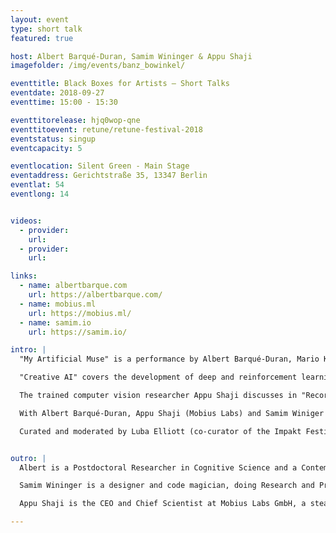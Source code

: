 ```yaml
---
layout: event
type: short talk
featured: true

host: Albert Barqué-Duran, Samim Wininger & Appu Shaji
imagefolder: /img/events/banz_bowinkel/

eventtitle: Black Boxes for Artists – Short Talks
eventdate: 2018-09-27
eventtime: 15:00 - 15:30

eventtitorelease: hjq0wop-qne
eventtitoevent: retune/retune-festival-2018
eventstatus: singup
eventcapacity: 5

eventlocation: Silent Green - Main Stage
eventaddress: Gerichtstraße 35, 13347 Berlin
eventlat: 54
eventlong: 14


videos:
  - provider:
    url:
  - provider:
    url:

links:
  - name: albertbarque.com
    url: https://albertbarque.com/
  - name: mobius.ml
    url: https://mobius.ml/
  - name: samim.io
    url: https://samim.io/

intro: |
  "My Artificial Muse" is a performance by Albert Barqué-Duran, Mario Klingemann and Marc Marzenit, premiered at Sónar+D (2017) and now in a World Tour, exploring how an Artificial Neural Network can collaborate with humans in the creative and artistic processes. What is a Muse? Who can be a Muse? Where can we find a Muse? Can a Muse be “artificial”? Do they need to be “physical”? Can a computer-generated Muse be as inspiring as a human-like one? By destroying the classic concept of a Muse, are we creating something better? The artistic fruit of Artificial Intelligence (Computational Creativity) is a growing area of research and is increasingly seeping into the public consciousness. We will discuss how to integrate Artificial Intelligence as a creative collaborator in artistic processes.

  "Creative AI" covers the development of deep and reinforcement learning algorithms that expanded the range of technologies available to today’s artists and designers to include self-learning systems that are not only tools and techniques, but creative partners in their own right. With their help, artists can generate new texts, sounds and images based on their chosen data, explore questions of machine perception and imagine futures of human and machine co-existence. What are the new forms of storytelling, design and expression made possible with machine learning? How do these tools influence the artist?

  The trained computer vision researcher Appu Shaji discusses in "Recording the Visual whether or not machines can help us capture a part of visual taste and identity.

  With Albert Barqué-Duran, Appu Shaji (Mobius Labs) and Samim Winiger (samim.io).

  Curated and moderated by Luba Elliott (co-curator of the Impakt Festival 2018 and Creative AI researcher)"


outro: |
  Albert is a Postdoctoral Researcher in Cognitive Science and a Contemporary Artist at City University of London. Albert’s research concerns new approaches and frameworks for cognitive modelling and judgment and decision-making. His artwork and performances are inspired by his research and combine classical techniques from fine arts such as oil painting, data, digital arts and experimental electronic music. He leads disruptive projects at the intersection of art and research with the aim of finding novel formats of generating scientific knowledge to reflect about contemporary and futuristic issues and its cultural implications. He has exhibited and performed at Sónar+D(Barcelona, Spain), Creative Reactions(London, UK), Cambridge Neuroscience Society (Cambridge, UK), Max Planck (Berlin, Germany), SciArt Center (New York, USA).

  Samim Wininger is a designer and code magician, doing Research and Projects at the intersection of  Machine Learning, Human-Computer-Interaction, Generative Design and Mindful Creativity. He's interested in a range of ideas, but his focus lies on building tools for enlightenment.

  Appu Shaji is the CEO and Chief Scientist at Mobius Labs GmbH, a stealth computer vision startup based in Berlin. Previously he was the Head of Research and Development at EyeEm, where he led a team that was building state of art computer vision based image recognition and ranking systems. Appu co-founded sight.io, where he and his team developed technology to rate images based on computational aesthetics. Sight.io was acquired by EyeEm in 2014. Prior to that, Appu was a post-doctoral researcher in the Image and Visual Representation Group and Computer Vision Lab, École Polytechnique Fédérale de Lausanne, Switzerland. He received a PhD in Computer Science and Engineering from IIT Bombay.

---
```

